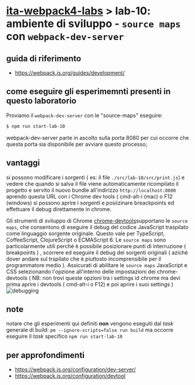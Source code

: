 # [ita-webpack4-labs](https://github.com/rondinif/ita-webpack4-labs) > **lab-10**: ambiente di sviluppo - `source maps` con `webpack-dev-server`

## guida di riferimento
- https://webpack.js.org/guides/development/


## come eseguire gli esperimemnti presenti in questo laboratorio
Proviamo il `webpack-dev-server` con le "source-maps"
eseguire: 
``` bash 
$ npm run start-lab-10
```
webpack-dev-server parte in ascolto sulla porta 8080 per cui occorre che questa porta sia disponibile per avviare questo processo;


## vantaggi
si possono modificare i sorgenti ( es: il file `./src/lab-10/src/print.js`) e vedere che quando si salva il file viene automaticamente ricompilato il progetto e servito il nuovo bundle all'indirizzo `http://localhost:8080` aprendo questa URL con i Chrome dev tools ( cmd-alt-i (mac) o F12 (windows) si possono aprire i sorgenti e posiizinare breackpoints ed effettuare il debug direttamente in chrome. 

Gli strumenti di sviluppo di Chrome [chrome-devtools](https://developers.google.com/web/tools/chrome-devtools)supportano le `source maps`, che consentono di eseguire il debug del codice JavaScript traspilato come linguaggio sorgente originale. Questo vale per  TypeScript, CoffeeScript, ClojureScript o ECMAScript 6. Le `source maps` sono particolarmente utili perché è possibile posizionare punti di interruzione ( breakpoints ) , scorrere ed eseguire il debug dei sorgenti originali ( azichè dover andare sul trspilato che è piuttosto incomprensibile per il programmatore medio ). Assicurati di abilitare le `source maps` JavaScript e CSS selezionando l'opzione all'interno delle impostazioni dei chrome-devtools ( NB: non trovi queste opzioni tra i settings id chrome ma devi prima aprire i devtools ( cmd-alt-i o F12) e poi aprire i suoi settings )
![debugging](./schermate/lab-11-b.png)

## note
notare che gli esperimenti qui definiti **non** vengono eseguiti dal *task* generale di build: `pm --ignore-scripts=false run build` ma occorre eseguire il *task* specifico `npm run start-lab-10`

## per approfondimenti
- https://webpack.js.org/configuration/dev-server/
- https://webpack.js.org/configuration/devtool